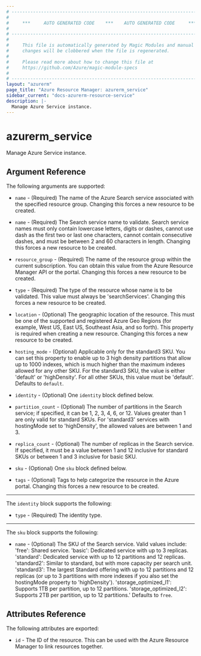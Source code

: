 ```yaml
---
# ----------------------------------------------------------------------------
#
#     ***     AUTO GENERATED CODE    ***    AUTO GENERATED CODE     ***
#
# ----------------------------------------------------------------------------
#
#     This file is automatically generated by Magic Modules and manual
#     changes will be clobbered when the file is regenerated.
#
#     Please read more about how to change this file at
#     https://github.com/Azure/magic-module-specs
#
# ----------------------------------------------------------------------------
layout: "azurerm"
page_title: "Azure Resource Manager: azurerm_service"
sidebar_current: "docs-azurerm-resource-service"
description: |-
  Manage Azure Service instance.
---
```


# azurerm_service

Manage Azure Service instance.


## Argument Reference

The following arguments are supported:

* `name` - (Required) The name of the Azure Search service associated with the specified resource group. Changing this forces a new resource to be created.

* `name` - (Required) The Search service name to validate. Search service names must only contain lowercase letters, digits or dashes, cannot use dash as the first two or last one characters, cannot contain consecutive dashes, and must be between 2 and 60 characters in length. Changing this forces a new resource to be created.

* `resource_group` - (Required) The name of the resource group within the current subscription. You can obtain this value from the Azure Resource Manager API or the portal. Changing this forces a new resource to be created.

* `type` - (Required) The type of the resource whose name is to be validated. This value must always be 'searchServices'. Changing this forces a new resource to be created.

* `location` - (Optional) The geographic location of the resource. This must be one of the supported and registered Azure Geo Regions (for example, West US, East US, Southeast Asia, and so forth). This property is required when creating a new resource. Changing this forces a new resource to be created.

* `hosting_mode` - (Optional) Applicable only for the standard3 SKU. You can set this property to enable up to 3 high density partitions that allow up to 1000 indexes, which is much higher than the maximum indexes allowed for any other SKU. For the standard3 SKU, the value is either 'default' or 'highDensity'. For all other SKUs, this value must be 'default'. Defaults to `default`.

* `identity` - (Optional) One `identity` block defined below.

* `partition_count` - (Optional) The number of partitions in the Search service; if specified, it can be 1, 2, 3, 4, 6, or 12. Values greater than 1 are only valid for standard SKUs. For 'standard3' services with hostingMode set to 'highDensity', the allowed values are between 1 and 3.

* `replica_count` - (Optional) The number of replicas in the Search service. If specified, it must be a value between 1 and 12 inclusive for standard SKUs or between 1 and 3 inclusive for basic SKU.

* `sku` - (Optional) One `sku` block defined below.

* `tags` - (Optional) Tags to help categorize the resource in the Azure portal. Changing this forces a new resource to be created.

---

The `identity` block supports the following:

* `type` - (Required) The identity type.

---

The `sku` block supports the following:

* `name` - (Optional) The SKU of the Search service. Valid values include: 'free': Shared service. 'basic': Dedicated service with up to 3 replicas. 'standard': Dedicated service with up to 12 partitions and 12 replicas. 'standard2': Similar to standard, but with more capacity per search unit. 'standard3': The largest Standard offering with up to 12 partitions and 12 replicas (or up to 3 partitions with more indexes if you also set the hostingMode property to 'highDensity'). 'storage_optimized_l1': Supports 1TB per partition, up to 12 partitions. 'storage_optimized_l2': Supports 2TB per partition, up to 12 partitions.' Defaults to `free`.

## Attributes Reference

The following attributes are exported:

* `id` - The ID of the resource. This can be used with the Azure Resource Manager to link resources together.
